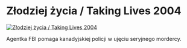 Złodziej życia / Taking Lives 2004 
=============
[![Złodziej życia / Taking Lives 2004 ](http://vidos.pl/images/player.gif)](http://vidos.pl/zlodziej-zycia-taking-lives-2004)

 Agentka FBI pomaga kanadyjskiej policji w ujęciu seryjnego mordercy.
